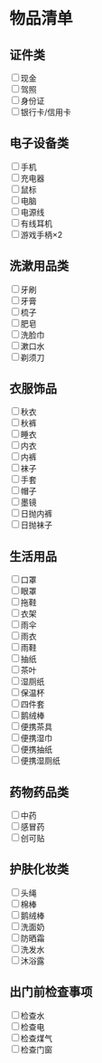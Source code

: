 # 物品清单

## 证件类

<input type="checkbox" stype=""><label>现金</label><br>
<input type="checkbox" stype=""><label>驾照</label><br>
<input type="checkbox" stype=""><label>身份证</label><br>
<input type="checkbox" stype=""><label>银行卡/信用卡</label><br>

## 电子设备类

<input type="checkbox" stype=""><label>手机</label><br>
<input type="checkbox" stype=""><label>充电器</label><br>
<input type="checkbox" stype=""><label>鼠标</label><br>
<input type="checkbox" stype=""><label>电脑</label><br>
<input type="checkbox" stype=""><label>电源线</label><br>
<input type="checkbox" stype=""><label>有线耳机</label><br>
<input type="checkbox" stype=""><label>游戏手柄×2</label><br>

## 洗漱用品类

<input type="checkbox" stype=""><label>牙刷</label><br>
<input type="checkbox" stype=""><label>牙膏</label><br>
<input type="checkbox" stype=""><label>梳子</label><br>
<input type="checkbox" stype=""><label>肥皂</label><br>
<input type="checkbox" stype=""><label>洗脸巾</label><br>
<input type="checkbox" stype=""><label>漱口水</label><br>
<input type="checkbox" stype=""><label>剃须刀</label><br>

## 衣服饰品

<input type="checkbox" stype=""><label>秋衣</label><br>
<input type="checkbox" stype=""><label>秋裤</label><br>
<input type="checkbox" stype=""><label>睡衣</label><br>
<input type="checkbox" stype=""><label>内衣</label><br>
<input type="checkbox" stype=""><label>内裤</label><br>
<input type="checkbox" stype=""><label>袜子</label><br>
<input type="checkbox" stype=""><label>手套</label><br>
<input type="checkbox" stype=""><label>帽子</label><br>
<input type="checkbox" stype=""><label>墨镜</label><br>
<input type="checkbox" stype=""><label>日抛内裤</label><br>
<input type="checkbox" stype=""><label>日抛袜子</label><br>

## 生活用品

<input type="checkbox" stype=""><label>口罩</label><br>
<input type="checkbox" stype=""><label>眼罩</label><br>
<input type="checkbox" stype=""><label>拖鞋</label><br>
<input type="checkbox" stype=""><label>衣架</label><br>
<input type="checkbox" stype=""><label>雨伞</label><br>
<input type="checkbox" stype=""><label>雨衣</label><br>
<input type="checkbox" stype=""><label>雨鞋</label><br>
<input type="checkbox" stype=""><label>抽纸</label><br>
<input type="checkbox" stype=""><label>茶叶</label><br>
<input type="checkbox" stype=""><label>湿厕纸</label><br>
<input type="checkbox" stype=""><label>保温杯</label><br>
<input type="checkbox" stype=""><label>四件套</label><br>
<input type="checkbox" stype=""><label>鹅绒棒</label><br>
<input type="checkbox" stype=""><label>便携茶具</label><br>
<input type="checkbox" stype=""><label>便携湿巾</label><br>
<input type="checkbox" stype=""><label>便携抽纸</label><br>
<input type="checkbox" stype=""><label>便携湿厕纸</label><br>

## 药物药品类

<input type="checkbox" stype=""><label>中药</label><br>
<input type="checkbox" stype=""><label>感冒药</label><br>
<input type="checkbox" stype=""><label>创可贴</label><br>

## 护肤化妆类

<input type="checkbox" stype=""><label>头绳</label><br>
<input type="checkbox" stype=""><label>棉棒</label><br>
<input type="checkbox" stype=""><label>鹅绒棒</label><br>
<input type="checkbox" stype=""><label>洗面奶</label><br>
<input type="checkbox" stype=""><label>防晒霜</label><br>
<input type="checkbox" stype=""><label>洗发水</label><br>
<input type="checkbox" stype=""><label>沐浴露</label><br>

## 出门前检查事项

<input type="checkbox" stype=""><label>检查水</label><br>
<input type="checkbox" stype=""><label>检查电</label><br>
<input type="checkbox" stype=""><label>检查煤气</label><br>
<input type="checkbox" stype=""><label>检查门窗</label><br>